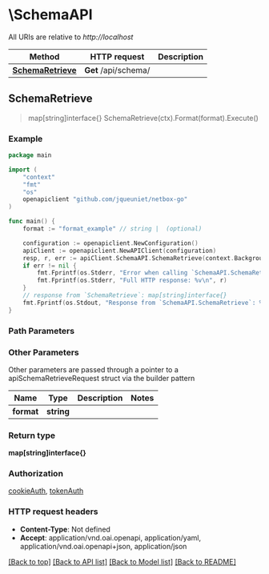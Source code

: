 # \SchemaAPI

All URIs are relative to *http://localhost*

Method | HTTP request | Description
------------- | ------------- | -------------
[**SchemaRetrieve**](SchemaAPI.md#SchemaRetrieve) | **Get** /api/schema/ | 



## SchemaRetrieve

> map[string]interface{} SchemaRetrieve(ctx).Format(format).Execute()





### Example

```go
package main

import (
    "context"
    "fmt"
    "os"
    openapiclient "github.com/jqueuniet/netbox-go"
)

func main() {
    format := "format_example" // string |  (optional)

    configuration := openapiclient.NewConfiguration()
    apiClient := openapiclient.NewAPIClient(configuration)
    resp, r, err := apiClient.SchemaAPI.SchemaRetrieve(context.Background()).Format(format).Execute()
    if err != nil {
        fmt.Fprintf(os.Stderr, "Error when calling `SchemaAPI.SchemaRetrieve``: %v\n", err)
        fmt.Fprintf(os.Stderr, "Full HTTP response: %v\n", r)
    }
    // response from `SchemaRetrieve`: map[string]interface{}
    fmt.Fprintf(os.Stdout, "Response from `SchemaAPI.SchemaRetrieve`: %v\n", resp)
}
```

### Path Parameters



### Other Parameters

Other parameters are passed through a pointer to a apiSchemaRetrieveRequest struct via the builder pattern


Name | Type | Description  | Notes
------------- | ------------- | ------------- | -------------
 **format** | **string** |  | 

### Return type

**map[string]interface{}**

### Authorization

[cookieAuth](../README.md#cookieAuth), [tokenAuth](../README.md#tokenAuth)

### HTTP request headers

- **Content-Type**: Not defined
- **Accept**: application/vnd.oai.openapi, application/yaml, application/vnd.oai.openapi+json, application/json

[[Back to top]](#) [[Back to API list]](../README.md#documentation-for-api-endpoints)
[[Back to Model list]](../README.md#documentation-for-models)
[[Back to README]](../README.md)

